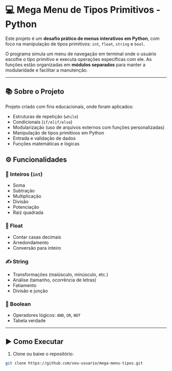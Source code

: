 # 💻 Mega Menu de Tipos Primitivos - Python

Este projeto é um **desafio prático de menus interativos em Python**, com foco na manipulação de tipos primitivos: `int`, `float`, `string` e `bool`.

O programa simula um menu de navegação em terminal onde o usuário escolhe o tipo primitivo e executa operações específicas com ele. As funções estão organizadas em **módulos separados** para manter a modularidade e facilitar a manutenção.

---

## 📚 Sobre o Projeto

Projeto criado com fins educacionais, onde foram aplicados:

- Estruturas de repetição (`while`)
- Condicionais (`if/elif/else`)
- Modularização (uso de arquivos externos com funções personalizadas)
- Manipulação de tipos primitivos em Python
- Entrada e validação de dados
- Funções matemáticas e lógicas

## ⚙️ Funcionalidades

### 🔢 Inteiros (`int`)
- Soma
- Subtração
- Multiplicação
- Divisão
- Potenciação
- Raiz quadrada

### 🔣 Float
- Contar casas decimais
- Arredondamento
- Conversão para inteiro

### ✍️ String
- Transformações (maiúsculo, minúsculo, etc.)
- Análise (tamanho, ocorrência de letras)
- Fatiamento
- Divisão e junção

### 🔘 Boolean
- Operadores lógicos: `AND`, `OR`, `NOT`
- Tabela verdade

---

## ▶️ Como Executar

1. Clone ou baixe o repositório:

```bash
git clone https://github.com/seu-usuario/mega-menu-tipos.git


